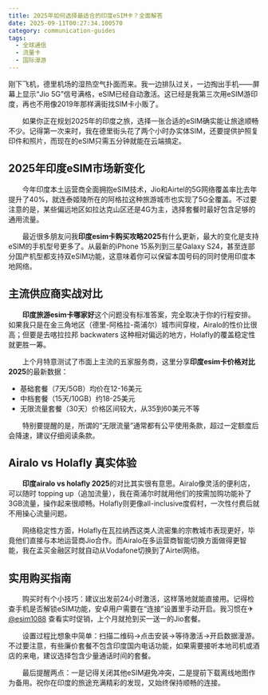 ```yaml
---
title: 2025年如何选择最适合的印度eSIM卡？全面解答
date: 2025-09-11T00:27:34.100570
category: communication-guides
tags:
  - 全球通信
  - 流量卡
  - 国际漫游
---
```


刚下飞机，德里机场的湿热空气扑面而来。我一边排队过关，一边掏出手机——屏幕上显示“Jio 5G”信号满格，eSIM已经自动激活。这已经是我第三次用eSIM游印度，再也不用像2019年那样满街找SIM卡小贩了。

　　如果你正在规划2025年的印度之旅，选择一张合适的eSIM确实能让旅途顺畅不少。记得第一次来时，我在德里街头花了两个小时办实体SIM，还要提供护照复印件和照片，而现在的eSIM只需五分钟就能在云端搞定。

## 2025年印度eSIM市场新变化

　　今年印度本土运营商全面拥抱eSIM技术，Jio和Airtel的5G网络覆盖率比去年提升了40%，就连泰姬陵所在的阿格拉这种旅游城市也实现了5G全覆盖。不过要注意的是，某些偏远地区如拉达克山区还是4G为主，选择套餐时最好包含足够的通用流量。

　　最近很多朋友问我**印度esim卡购买攻略2025**有什么更新，最大的变化是支持eSIM的手机型号更多了。从最新的iPhone 15系列到三星Galaxy S24，甚至连部分国产机型都支持双eSIM功能，这意味着你可以保留本国号码的同时使用印度本地网络。

## 主流供应商实战对比

　　**印度旅游esim卡哪家好**这个问题没有标准答案，完全取决于你的行程安排。如果我只是在金三角地区（德里-阿格拉-斋浦尔）城市间穿梭，Airalo的性价比很高；但要是去喀拉拉邦 backwaters 这种相对偏远的地方，Holafly的覆盖稳定性就更胜一筹。

　　上个月特意测试了市面上主流的五家服务商，这里分享**印度esim卡价格对比2025**的最新数据：
- 基础套餐（7天/5GB）均价在12-16美元
- 中档套餐（15天/10GB）约18-25美元  
- 无限流量套餐（30天）价格区间较大，从35到60美元不等

　　特别要提醒的是，所谓的“无限流量”通常都有公平使用条款，超过一定额度后会降速，建议仔细阅读条款。

## Airalo vs Holafly 真实体验

　　**印度airalo vs holafly 2025**的对比其实很有意思。Airalo像灵活的便利店，可以随时 topping up（追加流量），我在斋浦尔时就用他们的按需加购功能补了3GB流量，操作起来很顺畅。Holafly则更像all-inclusive度假村，一次性付费后就不用操心流量问题。

　　网络稳定性方面，Holafly在瓦拉纳西这类人流密集的宗教城市表现更好，毕竟他们直接与本地运营商Jio合作。而Airalo在多运营商智能切换方面做得更智能，我在孟买金融区时就自动从Vodafone切换到了Airtel网络。

## 实用购买指南

　　购买时有个小技巧：建议出发前24小时激活，这样落地就能直接用。记得检查手机是否解锁eSIM功能，安卓用户需要在“连接”设置里手动开启。我习惯在✈[@esim1088](https://t.me/s/esim1088) 查看实时促销，上个月就抢到买一送一的Jio套餐。

　　设置过程比想象中简单：扫描二维码→点击安装→等待激活→开启数据漫游。不过要注意，有些廉价套餐不包含印度国内电话功能，如果需要接听本地司机或酒店的来电，建议选择包含少量通话时间的套餐。

　　最后提醒两点：一是记得关闭其他eSIM避免冲突，二是提前下载离线地图作为备用。祝你在印度的旅途充满精彩的发现，又始终保持顺畅的连接。